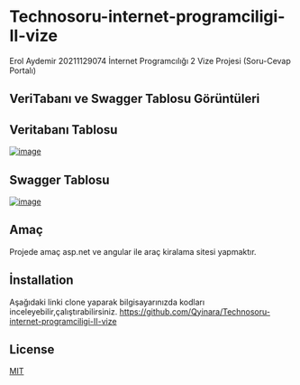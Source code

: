# Technosoru-internet-programciligi-II-vize
Erol Aydemir 20211129074 İnternet Programcılığı 2 Vize Projesi (Soru-Cevap Portalı)

## VeriTabanı ve Swagger Tablosu Görüntüleri



## Veritabanı Tablosu

[![image](https://www.linkpicture.com/q/veritabani-semasi.png)](https://www.linkpicture.com/view.php?img=LPic626c58689b5651420858788)

## Swagger Tablosu
[![image](https://www.linkpicture.com/q/swagger.png)](https://www.linkpicture.com/view.php?img=LPic626c57e7217d71732636835)

## Amaç
Projede amaç asp.net ve angular ile araç kiralama sitesi yapmaktır.


## İnstallation
Aşağıdaki linki clone yaparak bilgisayarınızda kodları inceleyebilir,çalıştırabilirsiniz.
https://github.com/Qyinara/Technosoru-internet-programciligi-II-vize

## License
[MIT](https://choosealicense.com/licenses/mit/)
